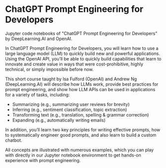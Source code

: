 # ChatGPT Prompt Engineering for Developers
Jupyter code notebooks of "ChatGPT Prompt Engineering for Developers" by DeepLearning.AI and OpenAI.

In ChatGPT Prompt Engineering for Developers, you will learn how to use a large language model (LLM) to quickly build new and powerful applications.  Using the OpenAI API, you’ll be able to quickly build capabilities that learn to innovate and create value in ways that were cost-prohibitive, highly technical, or simply impossible before now.

This short course taught by Isa Fulford (OpenAI) and Andrew Ng (DeepLearning.AI) will describe how LLMs work, provide best practices for prompt engineering, and show how LLM APIs can be used in applications for a variety of tasks, including:

- Summarizing (e.g., summarizing user reviews for brevity)
- Inferring (e.g., sentiment classification, topic extraction)
- Transforming text (e.g., translation, spelling & grammar correction)
- Expanding (e.g., automatically writing emails)

In addition, you’ll learn two key principles for writing effective prompts, how to systematically engineer good prompts, and also learn to build a custom chatbot. 

All concepts are illustrated with numerous examples, which you can play with directly in our Jupyter notebook environment to get hands-on experience with prompt engineering. 

